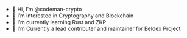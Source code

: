 - 👋 Hi, I’m @codeman-crypto
- 👀 I’m interested in Cryptography and Blockchain
- 🌱 I’m currently learning Rust and ZKP
- 💞️ I’m Currently a lead contributer and maintainer for Beldex Project


<!---
codeman-crypto/codeman-crypto is a ✨ special ✨ repository because its `README.md` (this file) appears on your GitHub profile.
You can click the Preview link to take a look at your changes.
--->
